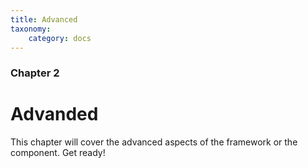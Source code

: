```yaml
---
title: Advanced
taxonomy:
    category: docs
---
```


### Chapter 2

# Advanded

This chapter will cover the advanced aspects of the framework or the component. Get ready!
